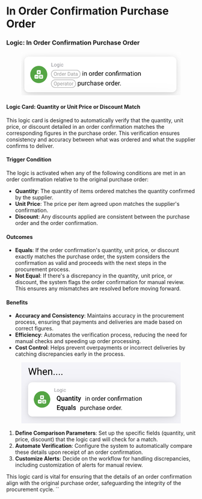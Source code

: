 # In Order Confirmation Purchase Order

### Logic: In Order Confirmation Purchase Order

<figure><img src="../../../.gitbook/assets/Bildschirmfoto 2024-03-12 um 19.50.53.png" alt=""><figcaption></figcaption></figure>

#### Logic Card: Quantity or Unit Price or Discount Match

This logic card is designed to automatically verify that the quantity, unit price, or discount detailed in an order confirmation matches the corresponding figures in the purchase order. This verification ensures consistency and accuracy between what was ordered and what the supplier confirms to deliver.

#### Trigger Condition

The logic is activated when any of the following conditions are met in an order confirmation relative to the original purchase order:

* **Quantity**: The quantity of items ordered matches the quantity confirmed by the supplier.
* **Unit Price**: The price per item agreed upon matches the supplier's confirmation.
* **Discount**: Any discounts applied are consistent between the purchase order and the order confirmation.

#### Outcomes

* **Equals**: If the order confirmation's quantity, unit price, or discount exactly matches the purchase order, the system considers the confirmation as valid and proceeds with the next steps in the procurement process.
* **Not Equal**: If there's a discrepancy in the quantity, unit price, or discount, the system flags the order confirmation for manual review. This ensures any mismatches are resolved before moving forward.

#### Benefits

* **Accuracy and Consistency**: Maintains accuracy in the procurement process, ensuring that payments and deliveries are made based on correct figures.
* **Efficiency**: Automates the verification process, reducing the need for manual checks and speeding up order processing.
* **Cost Control**: Helps prevent overpayments or incorrect deliveries by catching discrepancies early in the process.

<figure><img src="../../../.gitbook/assets/Bildschirmfoto 2024-03-12 um 19.59.01.png" alt=""><figcaption></figcaption></figure>

1. **Define Comparison Parameters**: Set up the specific fields (quantity, unit price, discount) that the logic card will check for a match.
2. **Automate Verification**: Configure the system to automatically compare these details upon receipt of an order confirmation.
3. **Customize Alerts**: Decide on the workflow for handling discrepancies, including customization of alerts for manual review.

This logic card is vital for ensuring that the details of an order confirmation align with the original purchase order, safeguarding the integrity of the procurement cycle. \`\`
